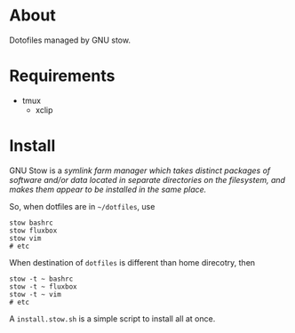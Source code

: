 About
=====

Dotofiles managed by GNU stow.

Requirements
============

* tmux
    - xclip

Install
=======

GNU Stow is a *symlink farm manager which takes distinct packages of software
and/or data located in separate directories on the filesystem, and makes them
appear to be installed in the same place.*

So, when dotfiles are in `~/dotfiles`, use

```
stow bashrc
stow fluxbox
stow vim
# etc
```

When destination of `dotfiles` is different than home direcotry, then

```
stow -t ~ bashrc
stow -t ~ fluxbox
stow -t ~ vim
# etc
```

A `install.stow.sh` is a simple script to install all at once.
